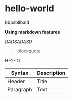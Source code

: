 # hello-world
bbpsbllbald

**Using markdown features**

*DADSADASD*

> blockquote

H~2~O


| Syntax | Description |
| ----------- | ----------- |
| Header | Title |
| Paragraph | Text |

